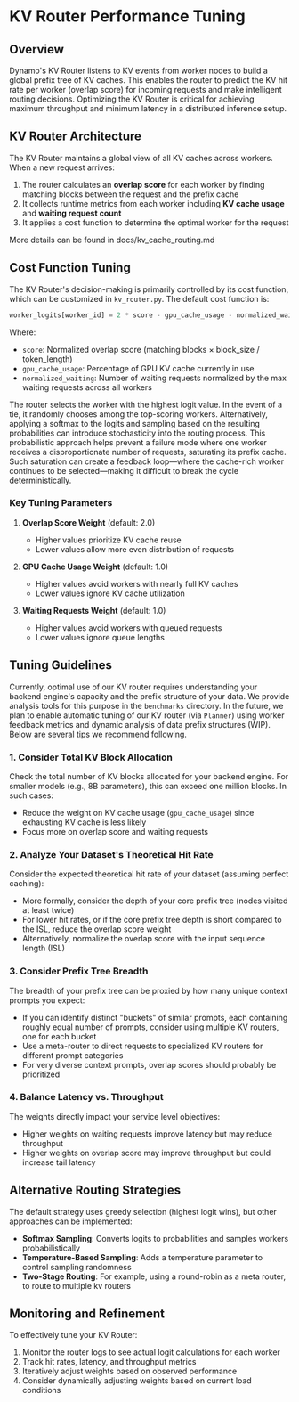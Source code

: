 <!--
SPDX-FileCopyrightText: Copyright (c) 2025 NVIDIA CORPORATION & AFFILIATES. All rights reserved.
SPDX-License-Identifier: Apache-2.0

Licensed under the Apache License, Version 2.0 (the "License");
you may not use this file except in compliance with the License.
You may obtain a copy of the License at

http://www.apache.org/licenses/LICENSE-2.0

Unless required by applicable law or agreed to in writing, software
distributed under the License is distributed on an "AS IS" BASIS,
WITHOUT WARRANTIES OR CONDITIONS OF ANY KIND, either express or implied.
See the License for the specific language governing permissions and
limitations under the License.
-->

# KV Router Performance Tuning

## Overview

Dynamo's KV Router listens to KV events from worker nodes to build a global prefix tree of KV caches. This enables the router to predict the KV hit rate per worker (overlap score) for incoming requests and make intelligent routing decisions. Optimizing the KV Router is critical for achieving maximum throughput and minimum latency in a distributed inference setup.

## KV Router Architecture

The KV Router maintains a global view of all KV caches across workers. When a new request arrives:

1. The router calculates an **overlap score** for each worker by finding matching blocks between the request and the prefix cache
2. It collects runtime metrics from each worker including **KV cache usage** and **waiting request count**
3. It applies a cost function to determine the optimal worker for the request

More details can be found in docs/kv_cache_routing.md

## Cost Function Tuning

The KV Router's decision-making is primarily controlled by its cost function, which can be customized in `kv_router.py`. The default cost function is:

```python
worker_logits[worker_id] = 2 * score - gpu_cache_usage - normalized_waiting
```

Where:
- `score`: Normalized overlap score (matching blocks × block_size / token_length)
- `gpu_cache_usage`: Percentage of GPU KV cache currently in use
- `normalized_waiting`: Number of waiting requests normalized by the max waiting requests across all workers

The router selects the worker with the highest logit value. In the event of a tie, it randomly chooses among the top-scoring workers.
Alternatively, applying a softmax to the logits and sampling based on the resulting probabilities can introduce stochasticity into the routing process.
This probabilistic approach helps prevent a failure mode where one worker receives a disproportionate number of requests, saturating its prefix cache.
Such saturation can create a feedback loop—where the cache-rich worker continues to be selected—making it difficult to break the cycle deterministically.

### Key Tuning Parameters

1. **Overlap Score Weight** (default: 2.0)
   - Higher values prioritize KV cache reuse
   - Lower values allow more even distribution of requests

2. **GPU Cache Usage Weight** (default: 1.0)
   - Higher values avoid workers with nearly full KV caches
   - Lower values ignore KV cache utilization

3. **Waiting Requests Weight** (default: 1.0)
   - Higher values avoid workers with queued requests
   - Lower values ignore queue lengths

## Tuning Guidelines

Currently, optimal use of our KV router requires understanding your backend engine's capacity and the prefix structure of your data. We provide analysis tools for this purpose in the `benchmarks` directory. In the future, we plan to enable automatic tuning of our KV router (via `Planner`) using worker feedback metrics and dynamic analysis of data prefix structures (WIP). Below are several tips we recommend following.

### 1. Consider Total KV Block Allocation

Check the total number of KV blocks allocated for your backend engine. For smaller models (e.g., 8B parameters), this can exceed one million blocks. In such cases:

- Reduce the weight on KV cache usage (`gpu_cache_usage`) since exhausting KV cache is less likely
- Focus more on overlap score and waiting requests

### 2. Analyze Your Dataset's Theoretical Hit Rate

Consider the expected theoretical hit rate of your dataset (assuming perfect caching):

- More formally, consider the depth of your core prefix tree (nodes visited at least twice)
- For lower hit rates, or if the core prefix tree depth is short compared to the ISL,
reduce the overlap score weight
- Alternatively, normalize the overlap score with the input sequence length (ISL)

### 3. Consider Prefix Tree Breadth

The breadth of your prefix tree can be proxied by how many unique context prompts you expect:

- If you can identify distinct "buckets" of similar prompts, each containing roughly equal number of prompts,
consider using multiple KV routers, one for each bucket
- Use a meta-router to direct requests to specialized KV routers for different prompt categories
- For very diverse context prompts, overlap scores should probably be prioritized

### 4. Balance Latency vs. Throughput

The weights directly impact your service level objectives:

- Higher weights on waiting requests improve latency but may reduce throughput
- Higher weights on overlap score may improve throughput but could increase tail latency

## Alternative Routing Strategies

The default strategy uses greedy selection (highest logit wins), but other approaches can be implemented:

- **Softmax Sampling**: Converts logits to probabilities and samples workers probabilistically
- **Temperature-Based Sampling**: Adds a temperature parameter to control sampling randomness
- **Two-Stage Routing**: For example, using a round-robin as a meta router, to route to multiple kv routers

## Monitoring and Refinement

To effectively tune your KV Router:

1. Monitor the router logs to see actual logit calculations for each worker
2. Track hit rates, latency, and throughput metrics
3. Iteratively adjust weights based on observed performance
4. Consider dynamically adjusting weights based on current load conditions